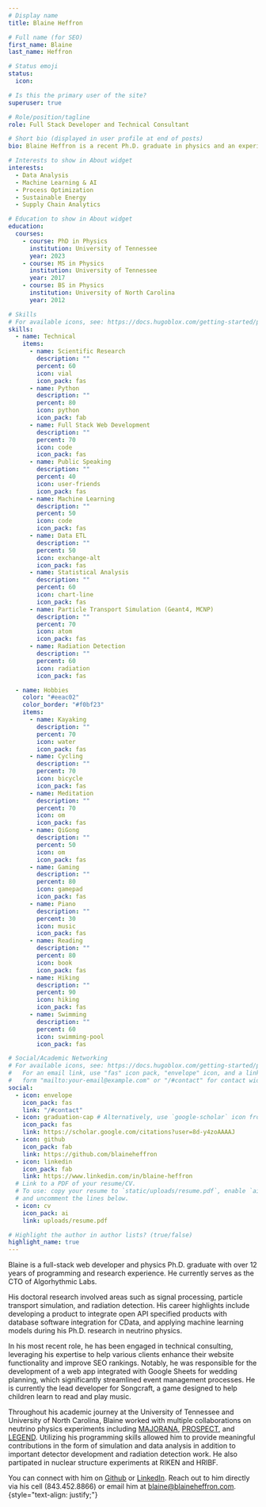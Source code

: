 ```yaml
---
# Display name
title: Blaine Heffron

# Full name (for SEO)
first_name: Blaine
last_name: Heffron

# Status emoji
status:
  icon:

# Is this the primary user of the site?
superuser: true

# Role/position/tagline
role: Full Stack Developer and Technical Consultant

# Short bio (displayed in user profile at end of posts)
bio: Blaine Heffron is a recent Ph.D. graduate in physics and an experienced full-stack web developer. His expertise lies in signal processing, particle transport simulation, machine learning, and radiation detection. He is passionate about sustainable energy and finding ways to utilize data to make processes more efficient. Blaine currently serves as CTO and lead developer for Songcraft. Connect with him on [Github](https://github.com/blaineheffron) or [LinkedIn](https://linkedin.com/in/blaine-heffron), or contact him directly at (843.452.8866) or blaine@blaineheffron.com.

# Interests to show in About widget
interests:
  - Data Analysis
  - Machine Learning & AI
  - Process Optimization
  - Sustainable Energy
  - Supply Chain Analytics

# Education to show in About widget
education:
  courses:
    - course: PhD in Physics
      institution: University of Tennessee
      year: 2023
    - course: MS in Physics
      institution: University of Tennessee
      year: 2017
    - course: BS in Physics
      institution: University of North Carolina
      year: 2012

# Skills
# For available icons, see: https://docs.hugoblox.com/getting-started/page-builder/#icons
skills:
  - name: Technical
    items:
      - name: Scientific Research
        description: ""
        percent: 60
        icon: vial
        icon_pack: fas
      - name: Python
        description: ""
        percent: 80
        icon: python
        icon_pack: fab
      - name: Full Stack Web Development
        description: ""
        percent: 70
        icon: code
        icon_pack: fas
      - name: Public Speaking
        description: ""
        percent: 40
        icon: user-friends
        icon_pack: fas
      - name: Machine Learning
        description: ""
        percent: 50
        icon: code
        icon_pack: fas
      - name: Data ETL
        description: ""
        percent: 50
        icon: exchange-alt
        icon_pack: fas
      - name: Statistical Analysis
        description: ""
        percent: 60
        icon: chart-line
        icon_pack: fas
      - name: Particle Transport Simulation (Geant4, MCNP)
        description: ""
        percent: 70
        icon: atom
        icon_pack: fas
      - name: Radiation Detection
        description: ""
        percent: 60
        icon: radiation
        icon_pack: fas

  - name: Hobbies
    color: "#eeac02"
    color_border: "#f0bf23"
    items:
      - name: Kayaking
        description: ""
        percent: 70
        icon: water
        icon_pack: fas
      - name: Cycling
        description: ""
        percent: 70
        icon: bicycle
        icon_pack: fas
      - name: Meditation
        description: ""
        percent: 70
        icon: om
        icon_pack: fas
      - name: QiGong
        description: ""
        percent: 50
        icon: om
        icon_pack: fas
      - name: Gaming
        description: ""
        percent: 80
        icon: gamepad
        icon_pack: fas
      - name: Piano
        description: ""
        percent: 30
        icon: music
        icon_pack: fas
      - name: Reading
        description: ""
        percent: 80
        icon: book
        icon_pack: fas
      - name: Hiking
        description: ""
        percent: 90
        icon: hiking
        icon_pack: fas
      - name: Swimming
        description: ""
        percent: 60
        icon: swimming-pool
        icon_pack: fas

# Social/Academic Networking
# For available icons, see: https://docs.hugoblox.com/getting-started/page-builder/#icons
#   For an email link, use "fas" icon pack, "envelope" icon, and a link in the
#   form "mailto:your-email@example.com" or "/#contact" for contact widget.
social:
  - icon: envelope
    icon_pack: fas
    link: "/#contact"
  - icon: graduation-cap # Alternatively, use `google-scholar` icon from `ai` icon pack
    icon_pack: fas
    link: https://scholar.google.com/citations?user=8d-y4zoAAAAJ
  - icon: github
    icon_pack: fab
    link: https://github.com/blaineheffron
  - icon: linkedin
    icon_pack: fab
    link: https://www.linkedin.com/in/blaine-heffron
  # Link to a PDF of your resume/CV.
  # To use: copy your resume to `static/uploads/resume.pdf`, enable `ai` icons in `params.yaml`,
  # and uncomment the lines below.
  - icon: cv
    icon_pack: ai
    link: uploads/resume.pdf

# Highlight the author in author lists? (true/false)
highlight_name: true
---
```


Blaine is a full-stack web developer and physics Ph.D. graduate with over 12 years of programming and research experience. He currently serves as the CTO of Algorhythmic Labs.

His doctoral research involved areas such as signal processing, particle transport simulation, and radiation detection. His career highlights include developing a product to integrate open API specified products with database software integration for CData, and applying machine learning models during his Ph.D. research in neutrino physics.

In his most recent role, he has been engaged in technical consulting, leveraging his expertise to help various clients enhance their website functionality and improve SEO rankings. Notably, he was responsible for the development of a web app integrated with Google Sheets for wedding planning, which significantly streamlined event management processes. He is currently the lead developer for Songcraft, a game designed to help children learn to read and play music.

Throughout his academic journey at the University of Tennessee and University of North Carolina, Blaine worked with multiple collaborations on neutrino physics experiments including [MAJORANA](https://www.npl.washington.edu/majorana/majorana-experiment), [PROSPECT](https://prospect.yale.edu/), and [LEGEND](https://legend-exp.org/). Utilizing his programming skills allowed him to provide meaningful contributions in the form of simulation and data analysis in addition to important detector development and radiation detection work. He also partipated in nuclear structure experiments at RIKEN and HRIBF.

You can connect with him on [Github](https://github.com/blaineheffron) or [LinkedIn](https://linkedin.com/in/blaine-heffron). Reach out to him directly via his cell (843.452.8866) or email him at blaine@blaineheffron.com.
{style="text-align: justify;"}
